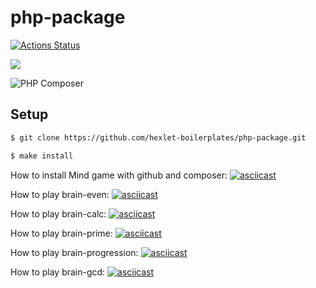 # php-package

[![Actions Status](https://github.com/AVFfromSPb/php-project-lvl1/workflows/hexlet-check/badge.svg)](https://github.com/AVFfromSPb/php-project-lvl1/actions)

<a href="https://codeclimate.com/github/AVFfromSPb/php-project-lvl1/maintainability"><img src="https://api.codeclimate.com/v1/badges/788b204b5094ea25c016/maintainability" /></a>

![PHP Composer](https://github.com/AVFfromSPb/php-project-lvl1/workflows/PHP%20Composer/badge.svg?branch=main)

## Setup

```sh
$ git clone https://github.com/hexlet-boilerplates/php-package.git

$ make install
```

How to install Mind game with github and composer:
[![asciicast](https://asciinema.org/a/dnLthgQ4PMh3qduAh7L29t4AB.svg)](https://asciinema.org/a/dnLthgQ4PMh3qduAh7L29t4AB)

How to play brain-even:
[![asciicast](https://asciinema.org/a/fQn2OVpx7YnNnvDMvZ8ohZHvu.svg)](https://asciinema.org/a/fQn2OVpx7YnNnvDMvZ8ohZHvu)

How to play brain-calc:
[![asciicast](https://asciinema.org/a/q0EIiVfjuIfiWEIS7J11KFMEc.svg)](https://asciinema.org/a/q0EIiVfjuIfiWEIS7J11KFMEc)

How to play brain-prime:
[![asciicast](https://asciinema.org/a/r8WUV6OWeJZtpcNeHukpon0Sk.svg)](https://asciinema.org/a/r8WUV6OWeJZtpcNeHukpon0Sk)

How to play brain-progression:
[![asciicast](https://asciinema.org/a/Dnn1CGfvq57bZKKFXEBBaCaqK.svg)](https://asciinema.org/a/Dnn1CGfvq57bZKKFXEBBaCaqK)

How to play brain-gcd:
[![asciicast](https://asciinema.org/a/zWb0LLnkNnJMKitujXfThnlO1.svg)](https://asciinema.org/a/zWb0LLnkNnJMKitujXfThnlO1)
